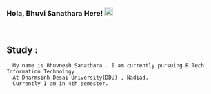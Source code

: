 ### Hola, Bhuvi Sanathara Here! <img src="https://raw.githubusercontent.com/MartinHeinz/MartinHeinz/master/wave.gif" width="20px">

<br>

<!--![Bhuvnesh Sanathara github stats](https://github-readme-stats.vercel.app/api?username=bhuvisanathra&)  

![Bhuvnesh Sanathara streak stats](https://github-readme-streak-stats.herokuapp.com/?user=bhuvisanathra&)  

<img src ="https://github-readme-stats.vercel.app/api/top-langs/?username=bhuvisanathra">

<img src="https://github-profile-trophy.vercel.app/?username=bhuvisanathra">-->

## Study : 

      My name is Bhuvnesh Sanathara . I am currently pursuing B.Tech Information Technology 
      At Dharmsinh Desai University(DDU) , Nadiad.
      Currently I am in 4th semester.
